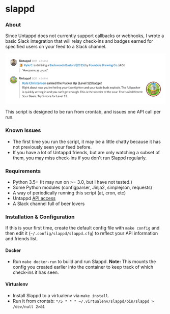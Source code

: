 # slappd

### About

Since Untappd does not currently support callbacks or webhooks, I wrote a basic
Slack integration that will relay check-ins and badges earned for specified users
on your feed to a Slack channel.

![Screenshot](screenshot.png)

This script is designed to be run from crontab, and issues one API call per run.

### Known Issues

* The first time you run the script, it may be a little chatty because it has
  not previously seen your feed before.
* If you have a lot of Untappd friends, but are only watching a subset of them,
  you may miss check-ins if you don't run Slappd regularly.

### Requirements

* Python 3.5+ (It may run on >= 3.0, but I have not tested.)
* Some Python modules (configparser, Jinja2, simplejson, requests)
* A way of periodically running this script (at, cron, etc)
* Untappd [API access](https://untappd.com/api/register?register=new)
* A Slack channel full of beer lovers

### Installation & Configuration

If this is your first time, create the default config file with `make config`
and then edit it (`~/.config/slappd/slappd.cfg`) to reflect your API information
and friends list.

#### Docker

* Run `make docker-run` to build and run Slappd. **Note:** This mounts the
  config you created earlier into the container to keep track of which check-ins
  it has seen.

#### Virtualenv

* Install Slappd to a virtualenv via `make install`.
* Run it from crontab: `*/5 * * * ~/.virtualenv/slappd/bin/slappd > /dev/null 2>&1`